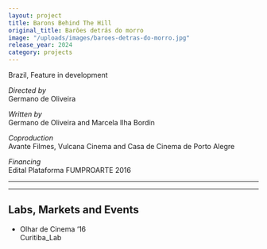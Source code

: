 ```yaml
---
layout: project
title: Barons Behind The Hill
original_title: Barões detrás do morro
image: "/uploads/images/baroes-detras-do-morro.jpg"
release_year: 2024
category: projects
---
```


Brazil, Feature in development

_Directed by_  
Germano de Oliveira

_Written by_  
Germano de Oliveira and Marcela Ilha Bordin

_Coproduction_  
Avante Filmes, Vulcana Cinema and Casa de Cinema de Porto Alegre

_Financing_  
Edital Plataforma FUMPROARTE 2016

---

---

## Labs, Markets and Events

- Olhar de Cinema ‘16  
  Curitiba_Lab
